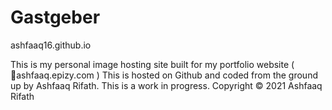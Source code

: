 # Gastgeber
ashfaaq16.github.io

This is my personal image hosting site built for my portfolio website ( 🔗ashfaaq.epizy.com ) 
This is hosted on Github and coded from the ground up by Ashfaaq Rifath. This is a work in progress.
Copyright © 2021 Ashfaaq Rifath
